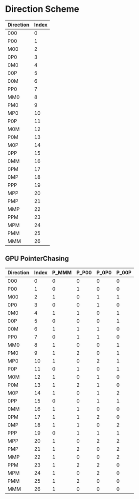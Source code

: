 <!-- SPDX-License-Identifier: GPL-3.0-or-later -->
<!-- SPDX-FileCopyrightText: Copyright © VirtualFluids Project contributors, see AUTHORS.md in root folder -->

# Direction Scheme

| **Direction** | **Index** |
|---------------|-----------|
| 000           | 0         |
| P00           | 1         |
| M00           | 2         |
| 0P0           | 3         |
| 0M0           | 4         |
| 00P           | 5         |
| 00M           | 6         |
| PP0           | 7         |
| MM0           | 8         |
| PM0           | 9         |
| MP0           | 10        |
| P0P           | 11        |
| M0M           | 12        |
| P0M           | 13        |
| M0P           | 14        |
| 0PP           | 15        |
| 0MM           | 16        |
| 0PM           | 17        |
| 0MP           | 18        |
| PPP           | 19        |
| MPP           | 20        |
| PMP           | 21        |
| MMP           | 22        |
| PPM           | 23        |
| MPM           | 24        |
| PMM           | 25        |
| MMM           | 26        |


## GPU PointerChasing
| Direction          | Index | P_MMM | P_P00 | P_0P0 | P_00P |
|--------------------|-------|-------|-------|-------|-------|
| 000                | 0     | 0     | 0     | 0     | 0     |
| P00                | 1     | 0     | 1     | 0     | 0     |
| M00                | 2     | 1     | 0     | 1     | 1     |
| 0P0                | 3     | 0     | 0     | 1     | 0     |
| 0M0                | 4     | 1     | 1     | 0     | 1     |
| 00P                | 5     | 0     | 0     | 0     | 1     |
| 00M                | 6     | 1     | 1     | 1     | 0     |
| PP0                | 7     | 0     | 1     | 1     | 0     |
| MM0                | 8     | 1     | 0     | 0     | 1     |
| PM0                | 9     | 1     | 2     | 0     | 1     |
| MP0                | 10    | 1     | 0     | 2     | 1     |
| P0P                | 11    | 0     | 1     | 0     | 1     |
| M0M                | 12    | 1     | 0     | 1     | 0     |
| P0M                | 13    | 1     | 2     | 1     | 0     |
| M0P                | 14    | 1     | 0     | 1     | 2     |
| 0PP                | 15    | 0     | 0     | 1     | 1     |
| 0MM                | 16    | 1     | 1     | 0     | 0     |
| 0PM                | 17    | 1     | 1     | 2     | 0     |
| 0MP                | 18    | 1     | 1     | 0     | 2     |
| PPP                | 19    | 0     | 1     | 1     | 1     |
| MPP                | 20    | 1     | 0     | 2     | 2     |
| PMP                | 21    | 1     | 2     | 0     | 2     |
| MMP                | 22    | 1     | 0     | 0     | 2     |
| PPM                | 23    | 1     | 2     | 2     | 0     |
| MPM                | 24    | 1     | 0     | 2     | 0     |
| PMM                | 25    | 1     | 2     | 0     | 0     |
| MMM                | 26    | 1     | 0     | 0     | 0     |
